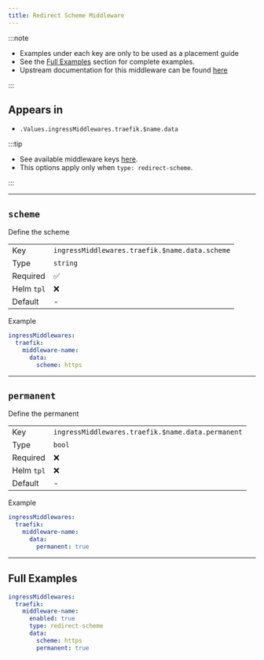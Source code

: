 ```yaml
---
title: Redirect Scheme Middleware
---
```


:::note

- Examples under each key are only to be used as a placement guide
- See the [Full Examples](/common/middlewares/traefik/redirect-scheme#full-examples) section for complete examples.
- Upstream documentation for this middleware can be found [here](https://doc.traefik.io/traefik/middlewares/http/redirectscheme)

:::

## Appears in

- `.Values.ingressMiddlewares.traefik.$name.data`

:::tip

- See available middleware keys [here](/common/middlewares).
- This options apply only when `type: redirect-scheme`.

:::

---

## `scheme`

Define the scheme

|            |                                                |
| ---------- | ---------------------------------------------- |
| Key        | `ingressMiddlewares.traefik.$name.data.scheme` |
| Type       | `string`                                       |
| Required   | ✅                                              |
| Helm `tpl` | ❌                                              |
| Default    | -                                              |

Example

```yaml
ingressMiddlewares:
  traefik:
    middleware-name:
      data:
        scheme: https
```

---

## `permanent`

Define the permanent

|            |                                                   |
| ---------- | ------------------------------------------------- |
| Key        | `ingressMiddlewares.traefik.$name.data.permanent` |
| Type       | `bool`                                            |
| Required   | ❌                                                 |
| Helm `tpl` | ❌                                                 |
| Default    | -                                                 |

Example

```yaml
ingressMiddlewares:
  traefik:
    middleware-name:
      data:
        permanent: true
```

---

## Full Examples

```yaml
ingressMiddlewares:
  traefik:
    middleware-name:
      enabled: true
      type: redirect-scheme
      data:
        scheme: https
        permanent: true
```

